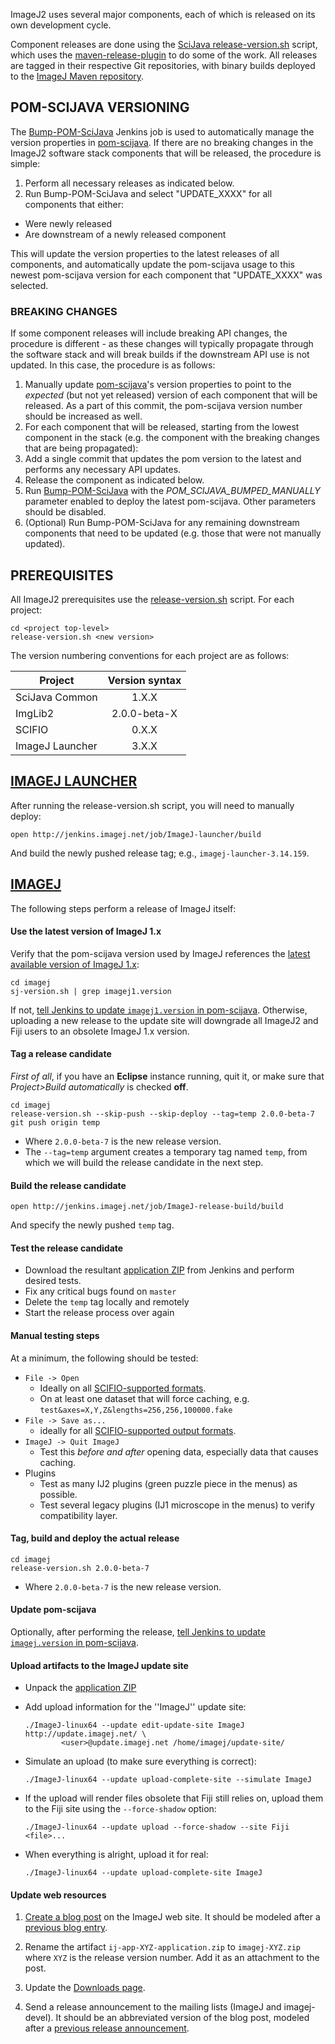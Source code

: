 ImageJ2 uses several major components, each of which is released on its own
development cycle.

Component releases are done using the [SciJava
release-version.sh](https://github.com/scijava/scijava-scripts/blob/master/release-version.sh)
script, which uses the
[maven-release-plugin](http://maven.apache.org/maven-release/maven-release-plugin/)
to do some of the work. All releases are tagged in their respective Git
repositories, with binary builds deployed to the [ImageJ Maven
repository](http://maven.imagej.net/).

## POM-SCIJAVA VERSIONING

The [Bump-POM-SciJava](http://jenkins.imagej.net/view/SciJava/job/Bump-POM-SciJava/) Jenkins job is used to automatically manage the version properties in [pom-scijava](https://github.com/scijava/pom-scijava). If there are no breaking changes in the ImageJ2 software stack components that will be released, the procedure is simple:

1. Perform all necessary releases as indicated below.
2. Run Bump-POM-SciJava and select "UPDATE_XXXX" for all components that either:
  * Were newly released
  * Are downstream of a newly released component

This will update the version properties to the latest releases of all components, and automatically update the pom-scijava usage to this newest pom-scijava version for each component that "UPDATE_XXXX" was selected.

### BREAKING CHANGES

If some component releases will include breaking API changes, the procedure is different - as these changes will typically propagate through the software stack and will break builds if the downstream API use is not updated. In this case, the procedure is as follows:

1. Manually update [pom-scijava](https://github.com/scijava/pom-scijava)'s version properties to point to the *expected* (but not yet released) version of each component that will be released. As a part of this commit, the pom-scijava version number should be increased as well.
2. For each component that will be released, starting from the lowest component in the stack (e.g. the component with the breaking changes that are being propagated):
  1. Add a single commit that updates the pom version to the latest and performs any necessary API updates.
  2. Release the component as indicated below.
3. Run [Bump-POM-SciJava](http://jenkins.imagej.net/view/SciJava/job/Bump-POM-SciJava/) with the *POM_SCIJAVA_BUMPED_MANUALLY* parameter enabled to deploy the latest pom-scijava. Other parameters should be disabled.
4. (Optional) Run Bump-POM-SciJava for any remaining downstream components that need to be updated (e.g. those that were not manually updated).

## PREREQUISITES

All ImageJ2 prerequisites use the [release-version.sh](https://github.com/scijava/scijava-scripts/blob/master/release-version.sh) script. For each project:

    cd <project top-level>
    release-version.sh <new version>

The version numbering conventions for each project are as follows:

|Project    |Version syntax
| --------- |:-------------:|
|SciJava Common| 1.X.X |
|ImgLib2 |2.0.0-beta-X|
|SCIFIO | 0.X.X|
|ImageJ Launcher|3.X.X|


## [IMAGEJ LAUNCHER](https://github.com/imagej/imagej-launcher)

After running the release-version.sh script, you will need to manually deploy:

    open http://jenkins.imagej.net/job/ImageJ-launcher/build

And build the newly pushed release tag; e.g., `imagej-launcher-3.14.159`.

## [IMAGEJ](https://github.com/imagej/imagej)

The following steps perform a release of ImageJ itself:

#### Use the latest version of ImageJ 1.x

Verify that the pom-scijava version used by ImageJ references the
[latest available version of ImageJ
1.x](http://maven.imagej.net/content/repositories/releases/net/imagej/ij/):

    cd imagej
    sj-version.sh | grep imagej1.version

If not, [tell Jenkins to update `imagej1.version` in
pom-scijava](http://jenkins.imagej.net/view/SciJava/job/Bump-POM-SciJava/build).
Otherwise, uploading a new release to the update site will downgrade
all ImageJ2 and Fiji users to an obsolete ImageJ 1.x version.

#### Tag a release candidate

*First of all*, if you have an **Eclipse** instance running, quit it, or make sure
that *Project>Build automatically* is checked **off**.

    cd imagej
    release-version.sh --skip-push --skip-deploy --tag=temp 2.0.0-beta-7
    git push origin temp

- Where `2.0.0-beta-7` is the new release version.
- The `--tag=temp` argument creates a temporary tag named `temp`,
  from which we will build the release candidate in the next step.

#### Build the release candidate

    open http://jenkins.imagej.net/job/ImageJ-release-build/build

And specify the newly pushed `temp` tag.

#### Test the release candidate

- Download the resultant [application
  ZIP](http://jenkins.imagej.net/job/ImageJ-release-build/lastSuccessfulBuild/artifact/app/target/)
  from Jenkins and perform desired tests.
- Fix any critical bugs found on `master`
- Delete the `temp` tag locally and remotely
- Start the release process over again

#### Manual testing steps

At a minimum, the following should be tested:

* `File -> Open`
  * Ideally on all [SCIFIO-supported formats](https://github.com/scifio/scifio/tree/master/scifio/src/main/java/io/scif/formats).
  * On at least one dataset that will force caching, e.g. `test&axes=X,Y,Z&lengths=256,256,100000.fake`
* `File -> Save as...`
  * ideally for all [SCIFIO-supported output formats](https://github.com/scifio/scifio/blob/master/scifio/src/main/java/io/scif/Writer.java).
* `ImageJ -> Quit ImageJ`
  * Test this *before and after* opening data, especially data that causes caching.
* Plugins
  * Test as many IJ2 plugins (green puzzle piece in the menus) as possible.
  * Test several legacy plugins (IJ1 microscope in the menus) to verify compatibility layer.

#### Tag, build and deploy the actual release

    cd imagej
    release-version.sh 2.0.0-beta-7

- Where `2.0.0-beta-7` is the new release version.

#### Update pom-scijava

Optionally, after performing the release, [tell Jenkins to update
`imagej.version` in
pom-scijava](http://jenkins.imagej.net/view/SciJava/job/Bump-POM-SciJava/build).

#### Upload artifacts to the ImageJ update site

- Unpack the [application
  ZIP](http://maven.imagej.net/content/repositories/releases/net/imagej/ij-app/)
- Add upload information for the ''ImageJ'' update site:

  ```
  ./ImageJ-linux64 --update edit-update-site ImageJ http://update.imagej.net/ \
          <user>@update.imagej.net /home/imagej/update-site/
  ```
- Simulate an upload (to make sure everything is correct):

  ```
  ./ImageJ-linux64 --update upload-complete-site --simulate ImageJ
  ```
- If the upload will render files obsolete that Fiji still relies on, upload them
  to the Fiji site using the ```--force-shadow``` option:

  ```
  ./ImageJ-linux64 --update upload --force-shadow --site Fiji <file>...
  ```
- When everything is alright, upload it for real:

  ```
  ./ImageJ-linux64 --update upload-complete-site ImageJ
  ```

#### Update web resources

1. [Create a blog post](http://developer.imagej.net/node/add/blog) on the
   ImageJ web site. It should be modeled after a [previous blog
   entry](http://developer.imagej.net/2013/06/12/imagej-v200-beta-7).

2. Rename the artifact `ij-app-XYZ-application.zip` to `imagej-XYZ.zip` where
   `XYZ` is the release version number. Add it as an attachment to the post.

3. Update the [Downloads page](http://developer.imagej.net/downloads).

4. Send a release announcement to the mailing lists (ImageJ and imagej-devel).
   It should be an abbreviated version of the blog post, modeled after a
   [previous release
   announcement](http://imagej.net/pipermail/imagej-devel/2012-May/000975.html).
